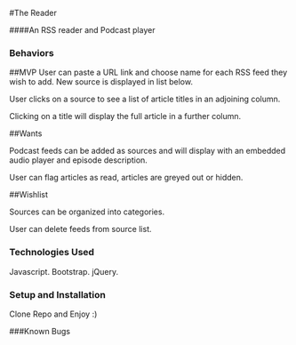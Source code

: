 #The Reader

####An RSS reader and Podcast player



### Behaviors

##MVP
User can paste a URL link and choose name for each RSS feed they wish to add. New source is displayed in list below.

User clicks on a source to see a list of article titles in an adjoining column.

Clicking on a title will display the full article in a further column.

##Wants

Podcast feeds can be added as sources and will display with an embedded audio player and episode description.

User can flag articles as read, articles are greyed out or hidden.


##Wishlist

Sources can be organized into categories.

User can delete feeds from source list.

### Technologies Used
Javascript. Bootstrap. jQuery.

### Setup and Installation
Clone Repo and Enjoy :)


###Known Bugs
